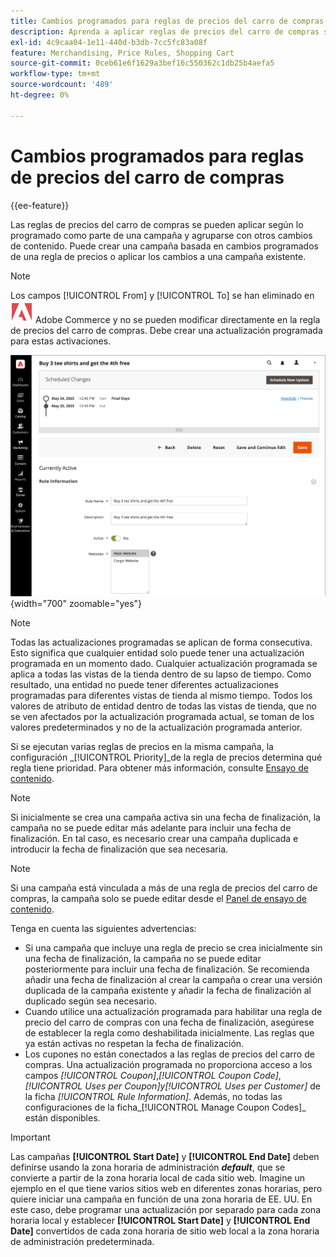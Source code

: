```yaml
---
title: Cambios programados para reglas de precios del carro de compras
description: Aprenda a aplicar reglas de precios del carro de compras según lo programado como parte de una campaña y agrupadas con otros cambios de contenido.
exl-id: 4c9caa04-1e11-440d-b3db-7cc5fc83a08f
feature: Merchandising, Price Rules, Shopping Cart
source-git-commit: 0ceb61e6f1629a3bef16c550362c1db25b4aefa5
workflow-type: tm+mt
source-wordcount: '489'
ht-degree: 0%

---
```


# Cambios programados para reglas de precios del carro de compras

{{ee-feature}}

Las reglas de precios del carro de compras se pueden aplicar según lo programado como parte de una campaña y agruparse con otros cambios de contenido. Puede crear una campaña basada en cambios programados de una regla de precios o aplicar los cambios a una campaña existente.

>[!NOTE]
>
>Los campos [!UICONTROL From] y [!UICONTROL To] se han eliminado en ![Adobe Commerce](../assets/adobe-logo.svg) Adobe Commerce y no se pueden modificar directamente en la regla de precios del carro de compras. Debe crear una actualización programada para estas activaciones.

![Reglas de precio del carro de compras: cambios programados](./assets/content-staging-price-rules-cart-scheduled-changes.png){width="700" zoomable="yes"}

>[!NOTE]
>
>Todas las actualizaciones programadas se aplican de forma consecutiva. Esto significa que cualquier entidad solo puede tener una actualización programada en un momento dado. Cualquier actualización programada se aplica a todas las vistas de la tienda dentro de su lapso de tiempo. Como resultado, una entidad no puede tener diferentes actualizaciones programadas para diferentes vistas de tienda al mismo tiempo. Todos los valores de atributo de entidad dentro de todas las vistas de tienda, que no se ven afectados por la actualización programada actual, se toman de los valores predeterminados y no de la actualización programada anterior.

Si se ejecutan varias reglas de precios en la misma campaña, la configuración _[!UICONTROL Priority]_de la regla de precios determina qué regla tiene prioridad. Para obtener más información, consulte [Ensayo de contenido](../content-design/content-staging.md).

>[!NOTE]
>
>Si inicialmente se crea una campaña activa sin una fecha de finalización, la campaña no se puede editar más adelante para incluir una fecha de finalización. En tal caso, es necesario crear una campaña duplicada e introducir la fecha de finalización que sea necesaria.

>[!NOTE]
>
>Si una campaña está vinculada a más de una regla de precios del carro de compras, la campaña solo se puede editar desde el [Panel de ensayo de contenido](../content-design/content-staging-dashboard.md).

Tenga en cuenta las siguientes advertencias:

- Si una campaña que incluye una regla de precio se crea inicialmente sin una fecha de finalización, la campaña no se puede editar posteriormente para incluir una fecha de finalización. Se recomienda añadir una fecha de finalización al crear la campaña o crear una versión duplicada de la campaña existente y añadir la fecha de finalización al duplicado según sea necesario.
- Cuando utilice una actualización programada para habilitar una regla de precio del carro de compras con una fecha de finalización, asegúrese de establecer la regla como deshabilitada inicialmente. Las reglas que ya están activas no respetan la fecha de finalización.
- Los cupones no están conectados a las reglas de precios del carro de compras. Una actualización programada no proporciona acceso a los campos _[!UICONTROL Coupon]_,_[!UICONTROL Coupon Code]_, _[!UICONTROL Uses per Coupon]_y_[!UICONTROL Uses per Customer]_ de la ficha _[!UICONTROL Rule Information]_. Además, no todas las configuraciones de la ficha_[!UICONTROL Manage Coupon Codes]_ están disponibles.

>[!IMPORTANT]
>
>Las campañas **[!UICONTROL Start Date]** y **[!UICONTROL End Date]** deben definirse usando la zona horaria de administración **_default_**, que se convierte a partir de la zona horaria local de cada sitio web. Imagine un ejemplo en el que tiene varios sitios web en diferentes zonas horarias, pero quiere iniciar una campaña en función de una zona horaria de EE. UU. En este caso, debe programar una actualización por separado para cada zona horaria local y establecer **[!UICONTROL Start Date]** y **[!UICONTROL End Date]** convertidos de cada zona horaria de sitio web local a la zona horaria de administración predeterminada.
